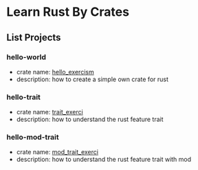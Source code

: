 # Learn Rust By Crates

## List Projects
### hello-world
- crate name: [hello_exercism](https://crates.io/crates/hello_exercism)
- description: how to create a simple own crate for rust
### hello-trait
- crate name: [trait_exerci](https://crates.io/crates/trait_exerci)
- description: how to understand the rust feature trait
### hello-mod-trait
- crate name: [mod_trait_exerci](https://crates.io/crates/mod_trait_exerci)
- description: how to understand the rust feature trait with mod
